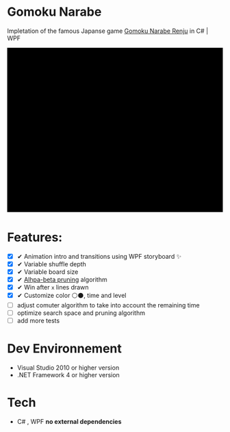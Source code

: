 # Gomoku Narabe

Impletation of the famous Japanse game [Gomoku Narabe Renju](https://simple.wikipedia.org/wiki/Gomoku_Narabe_Renju) in C# | WPF

![demo](/demo/demo.gif)

# Features:

- [x] ✔ Animation intro and transitions using WPF storyboard ✨
- [x] ✔ Variable shuffle depth
- [x] ✔ Variable board size
- [x] ✔ [Alhpa-beta pruning](https://en.wikipedia.org/wiki/Alpha%E2%80%93beta_pruning) algorithm
- [x] ✔ Win after `x` lines drawn
- [x] ✔ Customize color ⚪⚫, time and level
- [ ] adjust comuter algorithm to take into account the remaining time
- [ ] optimize search space and pruning algorithm
- [ ] add more tests

# Dev Environnement

- Visual Studio 2010 or higher version
- .NET Framework 4 or higher version

# Tech

- C# , WPF
  **no external dependencies**
